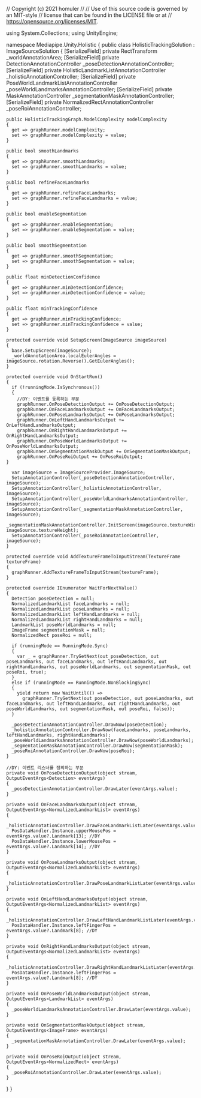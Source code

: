 // Copyright (c) 2021 homuler
//
// Use of this source code is governed by an MIT-style
// license that can be found in the LICENSE file or at
// https://opensource.org/licenses/MIT.

using System.Collections;
using UnityEngine;

namespace Mediapipe.Unity.Holistic
{
  public class HolisticTrackingSolution : ImageSourceSolution<HolisticTrackingGraph>
  {
    [SerializeField] private RectTransform _worldAnnotationArea;
    [SerializeField] private DetectionAnnotationController _poseDetectionAnnotationController;
    [SerializeField] private HolisticLandmarkListAnnotationController _holisticAnnotationController;
    [SerializeField] private PoseWorldLandmarkListAnnotationController _poseWorldLandmarksAnnotationController;
    [SerializeField] private MaskAnnotationController _segmentationMaskAnnotationController;
    [SerializeField] private NormalizedRectAnnotationController _poseRoiAnnotationController;

    public HolisticTrackingGraph.ModelComplexity modelComplexity
    {
      get => graphRunner.modelComplexity;
      set => graphRunner.modelComplexity = value;
    }

    public bool smoothLandmarks
    {
      get => graphRunner.smoothLandmarks;
      set => graphRunner.smoothLandmarks = value;
    }

    public bool refineFaceLandmarks
    {
      get => graphRunner.refineFaceLandmarks;
      set => graphRunner.refineFaceLandmarks = value;
    }

    public bool enableSegmentation
    {
      get => graphRunner.enableSegmentation;
      set => graphRunner.enableSegmentation = value;
    }

    public bool smoothSegmentation
    {
      get => graphRunner.smoothSegmentation;
      set => graphRunner.smoothSegmentation = value;
    }

    public float minDetectionConfidence
    {
      get => graphRunner.minDetectionConfidence;
      set => graphRunner.minDetectionConfidence = value;
    }

    public float minTrackingConfidence
    {
      get => graphRunner.minTrackingConfidence;
      set => graphRunner.minTrackingConfidence = value;
    }

    protected override void SetupScreen(ImageSource imageSource)
    {
      base.SetupScreen(imageSource);
      _worldAnnotationArea.localEulerAngles = imageSource.rotation.Reverse().GetEulerAngles();
    }

    protected override void OnStartRun()
    {
      if (!runningMode.IsSynchronous())
      {
        //DY: 이벤트를 등록하는 부분
        graphRunner.OnPoseDetectionOutput += OnPoseDetectionOutput;
        graphRunner.OnFaceLandmarksOutput += OnFaceLandmarksOutput;
        graphRunner.OnPoseLandmarksOutput += OnPoseLandmarksOutput;
        graphRunner.OnLeftHandLandmarksOutput += OnLeftHandLandmarksOutput;
        graphRunner.OnRightHandLandmarksOutput += OnRightHandLandmarksOutput;
        graphRunner.OnPoseWorldLandmarksOutput += OnPoseWorldLandmarksOutput;
        graphRunner.OnSegmentationMaskOutput += OnSegmentationMaskOutput;
        graphRunner.OnPoseRoiOutput += OnPoseRoiOutput;
    }

      var imageSource = ImageSourceProvider.ImageSource;
      SetupAnnotationController(_poseDetectionAnnotationController, imageSource);
      SetupAnnotationController(_holisticAnnotationController, imageSource);
      SetupAnnotationController(_poseWorldLandmarksAnnotationController, imageSource);
      SetupAnnotationController(_segmentationMaskAnnotationController, imageSource);
      _segmentationMaskAnnotationController.InitScreen(imageSource.textureWidth, imageSource.textureHeight);
      SetupAnnotationController(_poseRoiAnnotationController, imageSource);
    }

    protected override void AddTextureFrameToInputStream(TextureFrame textureFrame)
    {
      graphRunner.AddTextureFrameToInputStream(textureFrame);
    }

    protected override IEnumerator WaitForNextValue()
    {
      Detection poseDetection = null;
      NormalizedLandmarkList faceLandmarks = null;
      NormalizedLandmarkList poseLandmarks = null;
      NormalizedLandmarkList leftHandLandmarks = null;
      NormalizedLandmarkList rightHandLandmarks = null;
      LandmarkList poseWorldLandmarks = null;
      ImageFrame segmentationMask = null;
      NormalizedRect poseRoi = null;

      if (runningMode == RunningMode.Sync)
      {
        var _ = graphRunner.TryGetNext(out poseDetection, out poseLandmarks, out faceLandmarks, out leftHandLandmarks, out rightHandLandmarks, out poseWorldLandmarks, out segmentationMask, out poseRoi, true);
      }
      else if (runningMode == RunningMode.NonBlockingSync)
      {
        yield return new WaitUntil(() =>
          graphRunner.TryGetNext(out poseDetection, out poseLandmarks, out faceLandmarks, out leftHandLandmarks, out rightHandLandmarks, out poseWorldLandmarks, out segmentationMask, out poseRoi, false));
      }

      _poseDetectionAnnotationController.DrawNow(poseDetection);
      _holisticAnnotationController.DrawNow(faceLandmarks, poseLandmarks, leftHandLandmarks, rightHandLandmarks);
      _poseWorldLandmarksAnnotationController.DrawNow(poseWorldLandmarks);
      _segmentationMaskAnnotationController.DrawNow(segmentationMask);
      _poseRoiAnnotationController.DrawNow(poseRoi);
    }

    //DY: 이벤트 리스너를 정의하는 부분
    private void OnPoseDetectionOutput(object stream, OutputEventArgs<Detection> eventArgs)
    {
      _poseDetectionAnnotationController.DrawLater(eventArgs.value);
    }

    private void OnFaceLandmarksOutput(object stream, OutputEventArgs<NormalizedLandmarkList> eventArgs)
    {
      _holisticAnnotationController.DrawFaceLandmarkListLater(eventArgs.value);
      PosDataHandler.Instance.upperMousePos = eventArgs.value?.Landmark[13]; //DY
      PosDataHandler.Instance.lowerMousePos = eventArgs.value?.Landmark[14]; //DY
    }

    private void OnPoseLandmarksOutput(object stream, OutputEventArgs<NormalizedLandmarkList> eventArgs)
    {
      _holisticAnnotationController.DrawPoseLandmarkListLater(eventArgs.value);
    }

    private void OnLeftHandLandmarksOutput(object stream, OutputEventArgs<NormalizedLandmarkList> eventArgs)
    {
      _holisticAnnotationController.DrawLeftHandLandmarkListLater(eventArgs.value);
      PosDataHandler.Instance.leftFingerPos = eventArgs.value?.Landmark[8]; //DY
    }

    private void OnRightHandLandmarksOutput(object stream, OutputEventArgs<NormalizedLandmarkList> eventArgs)
    {
      _holisticAnnotationController.DrawRightHandLandmarkListLater(eventArgs.value);
      PosDataHandler.Instance.leftFingerPos = eventArgs.value?.Landmark[8]; //DY
    }

    private void OnPoseWorldLandmarksOutput(object stream, OutputEventArgs<LandmarkList> eventArgs)
    {
      _poseWorldLandmarksAnnotationController.DrawLater(eventArgs.value);
    }

    private void OnSegmentationMaskOutput(object stream, OutputEventArgs<ImageFrame> eventArgs)
    {
      _segmentationMaskAnnotationController.DrawLater(eventArgs.value);
    }

    private void OnPoseRoiOutput(object stream, OutputEventArgs<NormalizedRect> eventArgs)
    {
      _poseRoiAnnotationController.DrawLater(eventArgs.value);
    }
  }
}